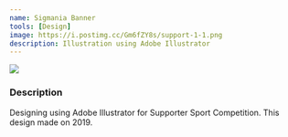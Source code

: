 ```yaml
---
name: Sigmania Banner
tools: [Design]
image: https://i.postimg.cc/Gm6fZY8s/support-1-1.png
description: Illustration using Adobe Illustrator
---
```


![](https://i.postimg.cc/Gm6fZY8s/support-1-1.png)


### Description
Designing using Adobe Illustrator for Supporter Sport Competition.
This design made on 2019.
